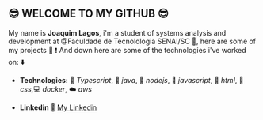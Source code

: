 ## :sunglasses: WELCOME TO MY GITHUB :sunglasses:

 My name is **Joaquim Lagos**, i'm a student of systems analysis and development at @Faculdade de Tecnolologia SENAI/SC :school:, here are some of my projects  :book: :exclamation:
 And down here are some of the technologies i've worked on: :arrow_down:

- **Technologies:** :rocket: *Typescript*, :space_invader: *java*,      :leaves: *nodejs*, :dart: *javascript*, :shirt: *html*, :jeans: *css*,:computer: *docker*, :cloud: *aws*

- **Linkedin** :house_with_garden: [My Linkedin](https://www.linkedin.com/in/joaquim-lagos-68933a183/)



